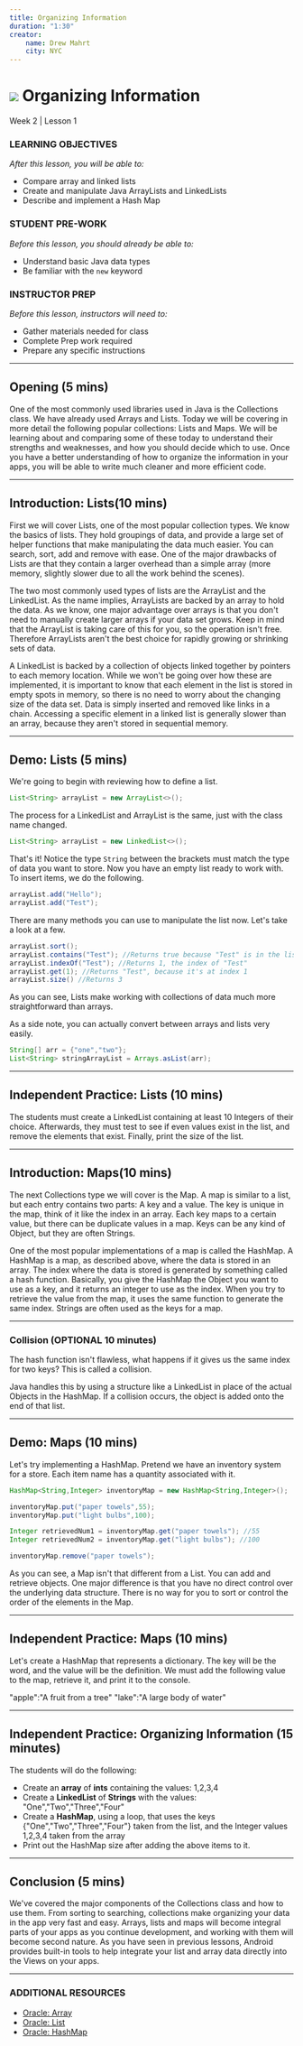 ```yaml
---
title: Organizing Information
duration: "1:30"
creator:
    name: Drew Mahrt
    city: NYC
---
```


# ![](https://ga-dash.s3.amazonaws.com/production/assets/logo-9f88ae6c9c3871690e33280fcf557f33.png) Organizing Information
Week 2 | Lesson 1

### LEARNING OBJECTIVES
*After this lesson, you will be able to:*
- Compare array and linked lists
- Create and manipulate Java ArrayLists and LinkedLists
- Describe and implement a Hash Map

### STUDENT PRE-WORK
*Before this lesson, you should already be able to:*
- Understand basic Java data types
- Be familiar with the `new` keyword

### INSTRUCTOR PREP
*Before this lesson, instructors will need to:*
- Gather materials needed for class
- Complete Prep work required
- Prepare any specific instructions

---
<a name="opening"></a>
## Opening (5 mins)

One of the most commonly used libraries used in Java is the Collections class. We have already used Arrays and Lists. Today we will be covering in more detail the following popular collections: Lists and Maps. We will be learning about and comparing some of these today to understand their strengths and weaknesses, and how you should decide which to use. Once you have a better understanding of how to organize the information in your apps, you will be able to write much cleaner and more efficient code.

***

<a name="introduction"></a>
## Introduction:  Lists(10 mins)

First we will cover Lists, one of the most popular collection types. We know the basics of lists. They hold groupings of data, and provide a large set of helper functions that make manipulating the data much easier. You can search, sort, add and remove with ease. One of the major drawbacks of Lists are that they contain a larger overhead than a simple array (more memory, slightly slower due to all the work behind the scenes).

The two most commonly used types of lists are the ArrayList and the LinkedList. As the name implies, ArrayLists are backed by an array to hold the data. As we know, one major advantage over arrays is that you don't need to manually create larger arrays if your data set grows. Keep in mind that the ArrayList is taking care of this for you, so the operation isn't free. Therefore ArrayLists aren't the best choice for rapidly growing or shrinking sets of data.

A LinkedList is backed by a collection of objects linked together by pointers to each memory location. While we won't be going over how these are implemented, it is important to know that each element in the list is stored in empty spots in memory, so there is no need to worry about the changing size of the data set. Data is simply inserted and removed like links in a chain. Accessing a specific element in a linked list is generally slower than an array, because they aren't stored in sequential memory.

***

<a name="demo"></a>
## Demo: Lists (5 mins)

We're going to begin with reviewing how to define a list.

``` java
List<String> arrayList = new ArrayList<>();
```

The process for a LinkedList and ArrayList is the same, just with the class name changed.

```java
List<String> arrayList = new LinkedList<>();
```

That's it! Notice the type `String` between the brackets must match the type of data you want to store. Now you have an empty list ready to work with. To insert items, we do the following.

``` java
arrayList.add("Hello");
arrayList.add("Test");
```

There are many methods you can use to manipulate the list now. Let's take a look at a few.

``` java
arrayList.sort();
arrayList.contains("Test"); //Returns true because "Test" is in the list
arrayList.indexOf("Test"); //Returns 1, the index of "Test"
arrayList.get(1); //Returns "Test", because it's at index 1
arrayList.size() //Returns 3
```

As you can see, Lists make working with collections of data much more straightforward than arrays.

As a side note, you can actually convert between arrays and lists very easily.

``` java
String[] arr = {"one","two"};
List<String> stringArrayList = Arrays.asList(arr);
```

***

<a name="guided-practice"></a>
## Independent Practice: Lists (10 mins)

The students must create a LinkedList containing at least 10 Integers of their choice. Afterwards, they must test to see if even values exist in the list, and remove the elements that exist. Finally, print the size of the list.

***

<a name="introduction"></a>
## Introduction:  Maps(10 mins)

The next Collections type we will cover is the Map. A map is similar to a list, but each entry contains two parts: A key and a value. The key is unique in the map, think of it like the index in an array. Each key maps to a certain value, but there can be duplicate values in a map. Keys can be any kind of Object, but they are often Strings.

One of the most popular implementations of a map is called the HashMap. A HashMap is a map, as described above, where the data is stored in an array. The index where the data is stored is generated by something called a hash function. Basically, you give the HashMap the Object you want to use as a key, and it returns an integer to use as the index. When you try to retrieve the value from the map, it uses the same function to generate the same index. Strings are often used as the keys for a map.

***

### Collision (OPTIONAL 10 minutes)

The hash function isn't flawless, what happens if it gives us the same index for two keys? This is called a collision.


Java handles this by using a structure like a LinkedList in place of the actual Objects in the HashMap. If a collision occurs, the object is added onto the end of that list.

***

<a name="demo"></a>
## Demo: Maps (10 mins)

Let's try implementing a HashMap. Pretend we have an inventory system for a store. Each item name has a quantity associated with it.

``` java
HashMap<String,Integer> inventoryMap = new HashMap<String,Integer>();

inventoryMap.put("paper towels",55);
inventoryMap.put("light bulbs",100);

Integer retrievedNum1 = inventoryMap.get("paper towels"); //55
Integer retrievedNum2 = inventoryMap.get("light bulbs"); //100

inventoryMap.remove("paper towels");

```
As you can see, a Map isn't that different from a List. You can add and retrieve objects. One major difference is that you have no direct control over the underlying data structure. There is no way for you to sort or control the order of the elements in the Map.

***

<a name="guided-practice"></a>
## Independent Practice: Maps (10 mins)

Let's create a HashMap that represents a dictionary. The key will be the word, and the value will be the definition. We must add the following value to the map, retrieve it, and print it to the console.

"apple":"A fruit from a tree"
"lake":"A large body of water"

***


<a name="ind-practice"></a>
## Independent Practice: Organizing Information (15 minutes)

The students will do the following:
  - Create an **array** of **ints** containing the values: 1,2,3,4
  - Create a **LinkedList** of **Strings** with the values: "One","Two","Three","Four"
  - Create a **HashMap**, using a loop, that uses the keys {"One","Two","Three","Four"} taken from the list, and the Integer values 1,2,3,4 taken from the array
  - Print out the HashMap size after adding the above items to it.

***

<a name="conclusion"></a>
## Conclusion (5 mins)

We've covered the major components of the Collections class and how to use them. From sorting to searching, collections make organizing your data in the app very fast and easy. Arrays, lists and maps will become integral parts of your apps as you continue development, and working with them will become second nature. As you have seen in previous lessons, Android provides built-in tools to help integrate your list and array data directly into the Views on your apps.

***

### ADDITIONAL RESOURCES
- [Oracle: Array](https://docs.oracle.com/javase/tutorial/java/nutsandbolts/arrays.html)
- [Oracle: List](https://docs.oracle.com/javase/8/docs/api/java/util/List.html)
- [Oracle: HashMap](https://docs.oracle.com/javase/8/docs/api/java/util/HashMap.html)

